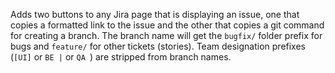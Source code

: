 
Adds two buttons to any Jira page that is displaying an issue, one that copies a formatted link to the issue and the other that copies a git command for creating a branch. The branch name will get the `bugfix/` folder prefix for bugs and `feature/` for other tickets (stories). Team designation prefixes (`[UI]` or `BE |` or `QA `) are stripped from branch names.

